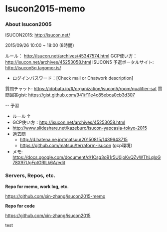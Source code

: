 # Isucon2015-memo

### About Isucon2005

ISUCON2015: http://isucon.net/

2015/09/26 10:00 ~ 18:00 (8時間）

ルール： http://isucon.net/archives/45347574.html
GCP使い方：http://isucon.net/archives/45253058.html 
ISUCON5 予選ポータルサイト: http://isucon5q.tagomor.is/
   -  ログインパスワード：[Check mail or Chatwork description]

質問チャット: https://idobata.io/#/organization/isucon5/room/qualifier-sat
質問回答gist: https://gist.github.com/941/f11e4c85ebca0cb3d307

-- 予習

- ルール ↑
- GCP使い方：http://isucon.net/archives/45253058.html 
- http://www.slideshare.net/kazeburo/isucon-yapcasia-tokyo-2015
- 過去問
  - http://d.hatena.ne.jp/tmatsuu/20150815/1439643715
  - https://github.com/matsuu/terraform-isucon (gcp環境）
- メモ: https://docs.google.com/document/d/1Csg3oB1r5U0joKvQZvWThLqIoG78X97UgFptGRlLk6A/edit

### Servers, Repos, etc.

__Repo for memo, work log, etc.__

https://github.com/xin-zhang/isucon2015-memo

__Repo for code__

https://github.com/xin-zhang/isucon2015

test
